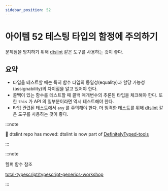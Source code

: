 ```yaml
---
sidebar_position: 52
---
```


# 아이템 52 테스팅 타입의 함정에 주의하기

문제점을 방지하기 위해 [dtslint](https://github.com/microsoft/dtslint) 같은 도구를 사용하는 것이 좋다.

## 요약

- 타입을 테스트할 때는 특히 함수 타입의 동일성(equality)과 할당 가능성(assignability)의 차이점을 알고 있어야 한다.
- 콜백이 있는 함수를 테스트할 때 콜백 매개변수의 추론된 타입을 체크해야 한다. 또한 `this` 가 API 의 일부분이라면 역시 테스트해야 한다.
- 타입 관련된 테스트에서 `any` 를 주의해야 한다. 더 엄격한 테스트를 위해 [dtslint](https://github.com/microsoft/dtslint) 같은 도구를 사용하는 것이 좋다.

:::note

📖 dtslint repo has moved: dtslint is now part of [DefinitelyTyped-tools](https://github.com/microsoft/DefinitelyTyped-tools)

:::

:::note

헬퍼 함수 참조

[total-typescript/typescript-generics-workshop](https://github.com/total-typescript/typescript-generics-workshop/blob/main/src/helpers/type-utils.ts)

:::

